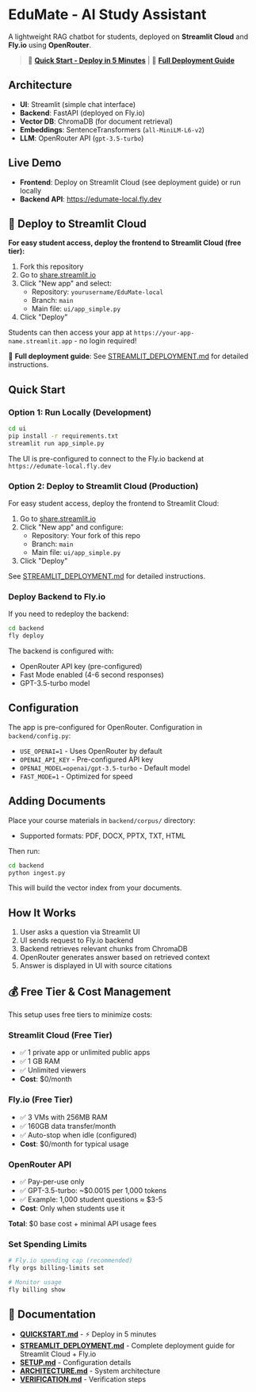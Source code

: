 # EduMate - AI Study Assistant

A lightweight RAG chatbot for students, deployed on **Streamlit Cloud** and **Fly.io** using **OpenRouter**.

> 🚀 **[Quick Start - Deploy in 5 Minutes](QUICKSTART.md)** | 📖 **[Full Deployment Guide](STREAMLIT_DEPLOYMENT.md)**

## Architecture

- **UI**: Streamlit (simple chat interface)
- **Backend**: FastAPI (deployed on Fly.io)
- **Vector DB**: ChromaDB (for document retrieval)
- **Embeddings**: SentenceTransformers (`all-MiniLM-L6-v2`)
- **LLM**: OpenRouter API (`gpt-3.5-turbo`)

## Live Demo

- **Frontend**: Deploy on Streamlit Cloud (see deployment guide) or run locally
- **Backend API**: https://edumate-local.fly.dev

## 🚀 Deploy to Streamlit Cloud

**For easy student access, deploy the frontend to Streamlit Cloud (free tier):**

1. Fork this repository
2. Go to [share.streamlit.io](https://share.streamlit.io)
3. Click "New app" and select:
   - Repository: `yourusername/EduMate-local`
   - Branch: `main`
   - Main file: `ui/app_simple.py`
4. Click "Deploy"

Students can then access your app at `https://your-app-name.streamlit.app` - no login required!

📖 **Full deployment guide**: See [STREAMLIT_DEPLOYMENT.md](STREAMLIT_DEPLOYMENT.md) for detailed instructions.

## Quick Start

### Option 1: Run Locally (Development)

```bash
cd ui
pip install -r requirements.txt
streamlit run app_simple.py
```

The UI is pre-configured to connect to the Fly.io backend at `https://edumate-local.fly.dev`

### Option 2: Deploy to Streamlit Cloud (Production)

For easy student access, deploy the frontend to Streamlit Cloud:

1. Go to [share.streamlit.io](https://share.streamlit.io)
2. Click "New app" and configure:
   - Repository: Your fork of this repo
   - Branch: `main`
   - Main file: `ui/app_simple.py`
3. Click "Deploy"

See [STREAMLIT_DEPLOYMENT.md](STREAMLIT_DEPLOYMENT.md) for detailed instructions.

### Deploy Backend to Fly.io

If you need to redeploy the backend:

```bash
cd backend
fly deploy
```

The backend is configured with:
- OpenRouter API key (pre-configured)
- Fast Mode enabled (4-6 second responses)
- GPT-3.5-turbo model

## Configuration

The app is pre-configured for OpenRouter. Configuration in `backend/config.py`:

- `USE_OPENAI=1` - Uses OpenRouter by default
- `OPENAI_API_KEY` - Pre-configured API key
- `OPENAI_MODEL=openai/gpt-3.5-turbo` - Default model
- `FAST_MODE=1` - Optimized for speed

## Adding Documents

Place your course materials in `backend/corpus/` directory:
- Supported formats: PDF, DOCX, PPTX, TXT, HTML

Then run:
```bash
cd backend
python ingest.py
```

This will build the vector index from your documents.

## How It Works

1. User asks a question via Streamlit UI
2. UI sends request to Fly.io backend
3. Backend retrieves relevant chunks from ChromaDB
4. OpenRouter generates answer based on retrieved context
5. Answer is displayed in UI with source citations

## 💰 Free Tier & Cost Management

This setup uses free tiers to minimize costs:

### Streamlit Cloud (Free Tier)
- ✅ 1 private app or unlimited public apps
- ✅ 1 GB RAM
- ✅ Unlimited viewers
- **Cost**: $0/month

### Fly.io (Free Tier)
- ✅ 3 VMs with 256MB RAM
- ✅ 160GB data transfer/month
- ✅ Auto-stop when idle (configured)
- **Cost**: $0/month for typical usage

### OpenRouter API
- ✅ Pay-per-use only
- ✅ GPT-3.5-turbo: ~$0.0015 per 1,000 tokens
- ✅ Example: 1,000 student questions ≈ $3-5
- **Cost**: Only when students use it

**Total**: $0 base cost + minimal API usage fees

### Set Spending Limits
```bash
# Fly.io spending cap (recommended)
fly orgs billing-limits set

# Monitor usage
fly billing show
```

## 📖 Documentation

- **[QUICKSTART.md](QUICKSTART.md)** - ⚡ Deploy in 5 minutes
- **[STREAMLIT_DEPLOYMENT.md](STREAMLIT_DEPLOYMENT.md)** - Complete deployment guide for Streamlit Cloud + Fly.io
- **[SETUP.md](SETUP.md)** - Configuration details
- **[ARCHITECTURE.md](ARCHITECTURE.md)** - System architecture
- **[VERIFICATION.md](VERIFICATION.md)** - Verification steps



